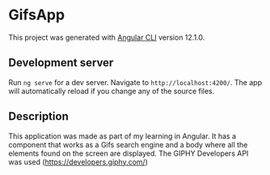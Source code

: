 # GifsApp
This project was generated with [Angular CLI](https://github.com/angular/angular-cli) version 12.1.0.

## Development server

Run `ng serve` for a dev server. Navigate to `http://localhost:4200/`. The app will automatically reload if you change any of the source files.

## Description
This application was made as part of my learning in Angular. It has a component that works as a Gifs search engine and a body where all the elements found on the screen are displayed. The GIPHY Developers API was used (https://developers.giphy.com/)
